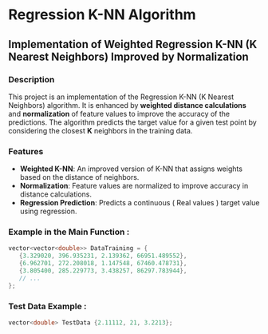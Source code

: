 # Regression K-NN Algorithm
## Implementation of Weighted Regression K-NN (K Nearest Neighbors) Improved by Normalization

### Description
This project is an implementation of the Regression K-NN (K Nearest Neighbors) algorithm. It is enhanced by **weighted distance calculations** and **normalization** of feature values to improve the accuracy of the predictions. The algorithm predicts the target value for a given test point by considering the closest **K** neighbors in the training data.

### Features
- **Weighted K-NN**: An improved version of K-NN that assigns weights based on the distance of neighbors.
- **Normalization**: Feature values are normalized to improve accuracy in distance calculations.
- **Regression Prediction**: Predicts a continuous ( Real values ) target value using regression.

### Example in the Main Function :
```cpp
vector<vector<double>> DataTraining = {
   {3.329020, 396.935231, 2.139362, 66951.489552},
   {6.962701, 272.208018, 1.147548, 67460.478731},
   {3.805400, 285.229773, 3.438257, 86297.783944},
   // ...
};
```
### Test Data Example :
```cpp
vector<double> TestData {2.11112, 21, 3.2213};
```

